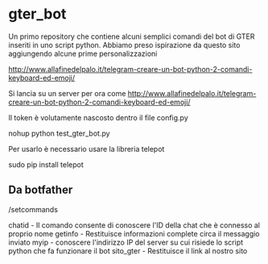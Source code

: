 # gter_bot
Un primo repository che contiene alcuni semplici comandi del bot di GTER inseriti in uno script python.
Abbiamo preso ispirazione da questo sito aggiungendo alcune prime personalizzazioni

http://www.allafinedelpalo.it/telegram-creare-un-bot-python-2-comandi-keyboard-ed-emoji/


Si lancia su un server per ora come
http://www.allafinedelpalo.it/telegram-creare-un-bot-python-2-comandi-keyboard-ed-emoji/

Il token è volutamente nascosto dentro il file config.py

nohup python test_gter_bot.py


Per usarlo è necessario usare la libreria telepot 

sudo pip install telepot


## Da botfather

/setcommands

chatid - Il comando consente di conoscere l'ID della chat che è connesso al proprio nome
getinfo - Restituisce informazioni complete circa il messaggio inviato
myip - conoscere l'indirizzo IP del server su cui risiede lo script python che fa funzionare il bot
sito_gter - Restituisce il link al nostro sito
